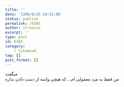 ```yaml
---
title: ''
date: '1396/6/25 14:51:00'
status: publish
permalink: /6385
author: straxico
excerpt: ''
type: post
id: 6385
category:
    - tytomood
tag: []
post_format: []
---
```

میگفت  
من فقط یه مرد معمولی ام… که هیچی واسه از دست دادن نداره